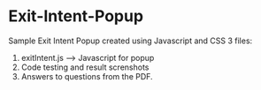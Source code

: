 # Exit-Intent-Popup
Sample Exit Intent Popup created using Javascript and CSS
3 files:
1) exitIntent.js --> Javascript for popup
2) Code testing and result screnshots
3) Answers to questions from the PDF.
